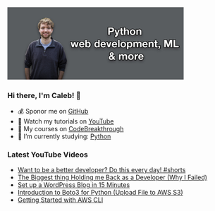 <img src="github-cover-photo-my-face.jpg" width="400px" />

### Hi there, I'm Caleb! 🍛

- 💰 Sponor me on [GitHub](https://github.com/sponsors/CalebCurry)
- 🎥 Watch my tutorials on [YouTube](https://www.youtube.com/calebthevideomaker2)
- 📗 My courses on [CodeBreakthrough](https://www.codebreakthrough.com)
- 🤔 I’m currently studying: [Python](https://www.youtube.com/watch?v=s3IvdkCq2_c&t=4254s)

### Latest YouTube Videos
<!-- YOUTUBE:START -->
- [Want to be a better developer? Do this every day! #shorts](https://www.youtube.com/watch?v=ZUEDkbF3H04)
- [The Biggest thing Holding me Back as a Developer &lpar;Why I Failed&rpar;](https://www.youtube.com/watch?v=EOP3oMvx3yE)
- [Set up a WordPress Blog in 15 Minutes](https://www.youtube.com/watch?v=MAoVzsBdH4A)
- [Introduction to Boto3 for Python &lpar;Upload File to AWS S3&rpar;](https://www.youtube.com/watch?v=5q7FtT_DyME)
- [Getting Started with AWS CLI](https://www.youtube.com/watch?v=hmaKxqRg6fc)
<!-- YOUTUBE:END -->
